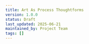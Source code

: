 ```yaml
---
title: Art As Process Thoughtforms
version: 1.0.0
status: Draft
last_updated: 2025-06-21
maintained_by: Project Team
tags: []
---
```

